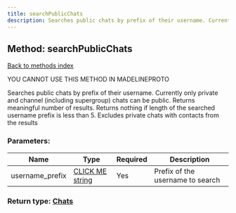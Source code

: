 ```yaml
---
title: searchPublicChats
description: Searches public chats by prefix of their username. Currently only private and channel (including supergroup) chats can be public. Returns meaningful number of results. Returns nothing if length of the searched username prefix is less than 5. Excludes private chats with contacts from the results
---
```

## Method: searchPublicChats  
[Back to methods index](index.md)


YOU CANNOT USE THIS METHOD IN MADELINEPROTO


Searches public chats by prefix of their username. Currently only private and channel (including supergroup) chats can be public. Returns meaningful number of results. Returns nothing if length of the searched username prefix is less than 5. Excludes private chats with contacts from the results

### Parameters:

| Name     |    Type       | Required | Description |
|----------|---------------|----------|-------------|
|username\_prefix|[CLICK ME string](../types/string.md) | Yes|Prefix of the username to search|


### Return type: [Chats](../types/Chats.md)

